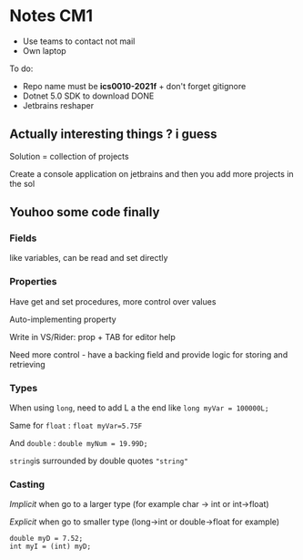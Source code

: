 # Notes CM1

* Use teams to contact not mail
* Own laptop

To do:
* Repo name must be **ics0010-2021f** + don't forget gitignore
* Dotnet 5.0 SDK to download DONE
* Jetbrains reshaper


## Actually interesting things ? i guess

Solution = collection of projects

Create a console application on jetbrains and then you add more projects in the sol

## Youhoo some code finally

### Fields

like variables, can be read and set directly

### Properties

Have get and set procedures, more control over values

Auto-implementing property

Write in VS/Rider: prop + TAB for editor help

Need more control - have a backing field and provide logic for storing and retrieving

### Types 

When using `long`, need to add L a the end like `long myVar = 100000L;`

Same for `float` :  `float myVar=5.75F`

And `double` : `double myNum = 19.99D;`

`string`is surrounded by double quotes `"string"`

### Casting

*Implicit* when go to a larger type (for example char -> int or int->float)

*Explicit* when go to smaller type (long->int or double->float for example)

    double myD = 7.52;
    int myI = (int) myD;

